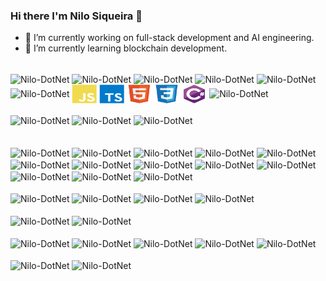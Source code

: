 ### Hi there I'm Nilo Siqueira 👋

- 🔭 I’m currently working on full-stack development and AI engineering.
- 🌱 I’m currently learning blockchain development. 

  
<div style="display: inline_block"><br>
  <img align="center" alt="Nilo-DotNet" height="30" width="40" src="https://cdn.jsdelivr.net/gh/devicons/devicon/icons/c/c-original.svg">
  <img align="center" alt="Nilo-DotNet" height="30" width="40" src="https://cdn.jsdelivr.net/gh/devicons/devicon/icons/cplusplus/cplusplus-original.svg">
  <img align="center" alt="Nilo-DotNet" height="30" width="40" src="https://cdn.jsdelivr.net/gh/devicons/devicon/icons/qt/qt-original.svg">
  <img align="center" alt="Nilo-DotNet" height="30" width="40" src="https://cdn.jsdelivr.net/gh/devicons/devicon/icons/erlang/erlang-original.svg">
  <img align="center" alt="Nilo-DotNet" height="30" width="40" src="https://cdn.jsdelivr.net/gh/devicons/devicon/icons/elixir/elixir-original.svg">
  <img align="center" alt="Nilo-DotNet" height="30" width="40" src="https://cdn.jsdelivr.net/gh/devicons/devicon/icons/ruby/ruby-original.svg">
  <img align="center" alt="Nilo-Js" height="30" width="40" src="https://raw.githubusercontent.com/devicons/devicon/master/icons/javascript/javascript-plain.svg">
  <img align="center" alt="Nilo-Ts" height="30" width="40" src="https://raw.githubusercontent.com/devicons/devicon/master/icons/typescript/typescript-plain.svg">
  <img align="center" alt="Nilo-HTML" height="30" width="40" src="https://raw.githubusercontent.com/devicons/devicon/master/icons/html5/html5-original.svg">
  <img align="center" alt="Nilo-CSS" height="30" width="40" src="https://raw.githubusercontent.com/devicons/devicon/master/icons/css3/css3-original.svg">
  <img align="center" alt="Nilo-Csharp" height="30" width="40" src="https://raw.githubusercontent.com/devicons/devicon/master/icons/csharp/csharp-original.svg">
  <img align="center" alt="Nilo-DotNet" height="30" width="40" src="https://cdn.jsdelivr.net/gh/devicons/devicon/icons/nodejs/nodejs-original.svg">
</div>
  
<div style="display: inline_block"><br>
  <img align="center" alt="Nilo-DotNet" height="30" width="40" src="https://cdn.jsdelivr.net/gh/devicons/devicon/icons/phoenix/phoenix-original.svg">
  <img align="center" alt="Nilo-DotNet" height="30" width="40" src="https://cdn.jsdelivr.net/gh/devicons/devicon/icons/rails/rails-original-wordmark.svg">
  <img align="center" alt="Nilo-DotNet" height="30" width="40" src="https://cdn.jsdelivr.net/gh/devicons/devicon/icons/dotnetcore/dotnetcore-original.svg">
</div>

<div style="display: inline_block"><br>
</div>

<div style="display: inline_block"><br>
  <img align="center" alt="Nilo-DotNet" height="30" width="40" src="https://cdn.jsdelivr.net/gh/devicons/devicon/icons/tailwindcss/tailwindcss-original.svg">
  <img align="center" alt="Nilo-DotNet" height="30" width="40" src="https://cdn.jsdelivr.net/gh/devicons/devicon/icons/vite/vite-original.svg">
  <img align="center" alt="Nilo-DotNet" height="30" width="40" src="https://cdn.jsdelivr.net/gh/devicons/devicon/icons/materialui/materialui-original.svg">
  <img align="center" alt="Nilo-DotNet" height="30" width="40" src="https://cdn.jsdelivr.net/gh/devicons/devicon/icons/react/react-original.svg">
  <img align="center" alt="Nilo-DotNet" height="30" width="40" src="https://cdn.jsdelivr.net/gh/devicons/devicon/icons/nextjs/nextjs-original.svg">
  <img align="center" alt="Nilo-DotNet" height="30" width="40" src="https://cdn.jsdelivr.net/gh/devicons/devicon/icons/angular/angular-original.svg">
  <img align="center" alt="Nilo-DotNet" height="30" width="40" src="https://cdn.jsdelivr.net/gh/devicons/devicon/icons/rxjs/rxjs-original.svg">
  <img align="center" alt="Nilo-DotNet" height="30" width="40" src="https://cdn.jsdelivr.net/gh/devicons/devicon/icons/vuejs/vuejs-original.svg">
  <img align="center" alt="Nilo-DotNet" height="30" width="40" src="https://cdn.jsdelivr.net/gh/devicons/devicon/icons/vuetify/vuetify-original.svg">
  <img align="center" alt="Nilo-DotNet" height="30" width="40" src="https://cdn.jsdelivr.net/gh/devicons/devicon/icons/graphql/graphql-plain-wordmark.svg">
  <img align="center" alt="Nilo-DotNet" height="30" width="40" src="https://cdn.jsdelivr.net/gh/devicons/devicon/icons/prisma/prisma-original.svg">
  <img align="center" alt="Nilo-DotNet" height="30" width="40" src="https://cdn.jsdelivr.net/gh/devicons/devicon/icons/fastify/fastify-original.svg">
  <img align="center" alt="Nilo-DotNet" height="30" width="40" src="https://cdn.jsdelivr.net/gh/devicons/devicon/icons/denojs/denojs-original.svg">
</div>

<div style="display: inline_block"><br>
  <img align="center" alt="Nilo-DotNet" height="30" width="40" src="https://cdn.jsdelivr.net/gh/devicons/devicon/icons/pytorch/pytorch-original.svg">
  <img align="center" alt="Nilo-DotNet" height="30" width="40" src="https://cdn.jsdelivr.net/gh/devicons/devicon/icons/keras/keras-original.svg">
  <img align="center" alt="Nilo-DotNet" height="30" width="40" src="https://cdn.jsdelivr.net/gh/devicons/devicon/icons/jupyter/jupyter-original.svg">
  <img align="center" alt="Nilo-DotNet" height="30" width="40" src="https://cdn.jsdelivr.net/gh/devicons/devicon/icons/jquery/jquery-original.svg">
</div>

<div style="display: inline_block"><br>
  <img align="center" alt="Nilo-DotNet" height="30" width="40" src="https://cdn.jsdelivr.net/gh/devicons/devicon/icons/apachekafka/apachekafka-original.svg">
  <img align="center" alt="Nilo-DotNet" height="30" width="40" src="https://cdn.jsdelivr.net/gh/devicons/devicon/icons/rabbitmq/rabbitmq-original.svg">
</div>

<div style="display: inline_block"><br>
  <img align="center" alt="Nilo-DotNet" height="30" width="40" src="https://cdn.jsdelivr.net/gh/devicons/devicon/icons/postgresql/postgresql-original.svg">
  <img align="center" alt="Nilo-DotNet" height="30" width="40" src="https://cdn.jsdelivr.net/gh/devicons/devicon/icons/neo4j/neo4j-original.svg">
  <img align="center" alt="Nilo-DotNet" height="30" width="40" src="https://cdn.jsdelivr.net/gh/devicons/devicon/icons/mysql/mysql-original.svg">
  <img align="center" alt="Nilo-DotNet" height="30" width="40" src="https://cdn.jsdelivr.net/gh/devicons/devicon/icons/mongodb/mongodb-original.svg">
  <img align="center" alt="Nilo-DotNet" height="30" width="40" src="https://cdn.jsdelivr.net/gh/devicons/devicon/icons/redis/redis-original.svg">
</div>

<div style="display: inline_block"><br>
  <img align="center" alt="Nilo-DotNet" height="30" width="40" src="https://cdn.jsdelivr.net/gh/devicons/devicon/icons/git/git-original.svg">
  <img align="center" alt="Nilo-DotNet" height="30" width="40" src="https://cdn.jsdelivr.net/gh/devicons/devicon/icons/vim/vim-original.svg">
</div>

  ##

